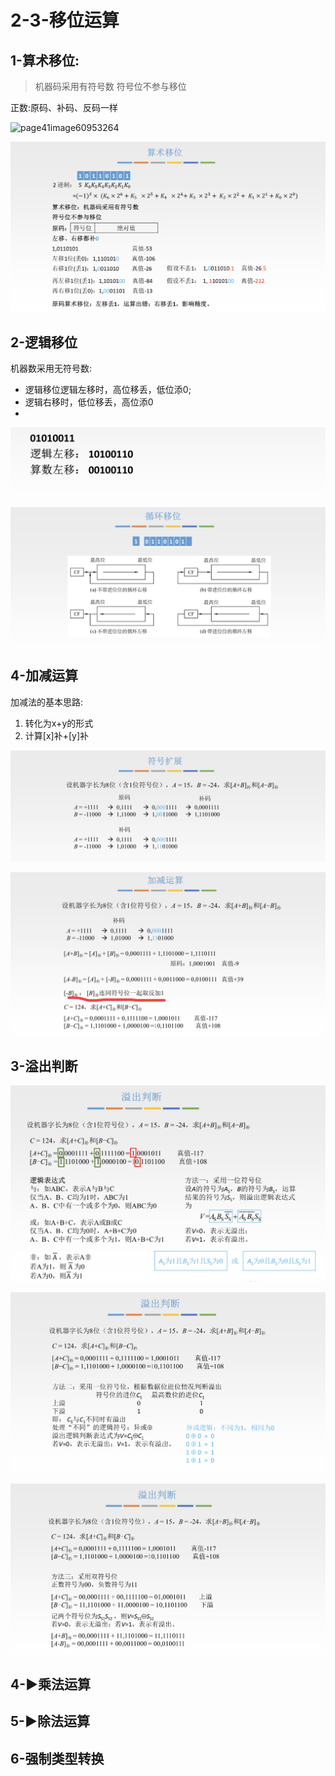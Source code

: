 # 2-3-移位运算

## 1-算术移位:

> 机器码采用有符号数 符号位不参与移位

正数:原码、补码、反码一样

![page41image60953264](blob:https://app.gitbook.com/fa861d93-670a-45e2-a0b2-e2995685de81)

![](../../.gitbook/assets/image%20%28284%29.png)

## 2-逻辑移位

机器数采用无符号数:

* 逻辑移位逻辑左移时，高位移丢，低位添0;
* 逻辑右移时，低位移丢，高位添0
* 
![](../../.gitbook/assets/image%20%2885%29.png)

![](../../.gitbook/assets/image%20%2864%29.png)

## 4-加减运算

加减法的基本思路:

1. 转化为x+y的形式
2. 计算\[x\]补+\[y\]补

![](../../.gitbook/assets/image%20%28233%29.png)

![](../../.gitbook/assets/image%20%28300%29.png)

## 3-溢出判断

![](../../.gitbook/assets/image%20%28108%29.png)

![](../../.gitbook/assets/image%20%28136%29.png)

![](../../.gitbook/assets/image%20%2876%29.png)

## 4-▶乘法运算

## 5-▶除法运算

## 6-强制类型转换



